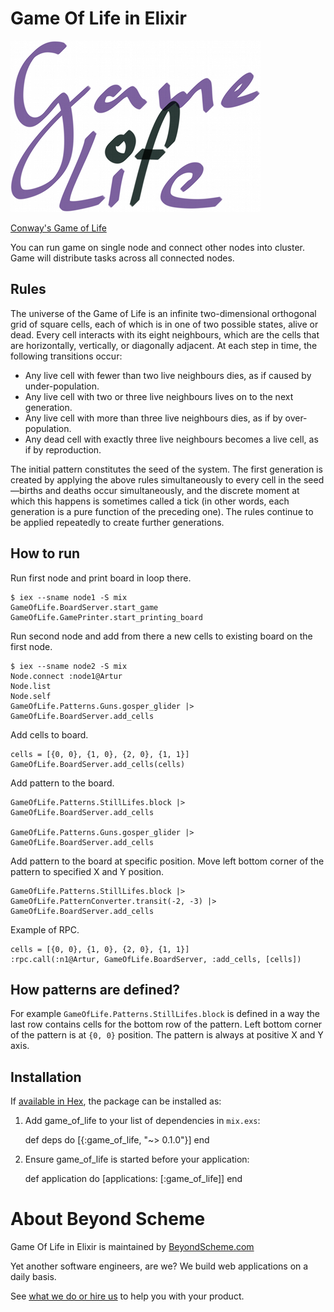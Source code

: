# Game Of Life in Elixir

![Game of Life](images/game_of_life_logo_small.png)

[Conway's Game of Life](https://en.wikipedia.org/wiki/Conway%27s_Game_of_Life)

You can run game on single node and connect other nodes into cluster.
Game will distribute tasks across all connected nodes.

## Rules

The universe of the Game of Life is an infinite two-dimensional orthogonal grid of square cells, each of which is in one of two possible states, alive or dead. Every cell interacts with its eight neighbours, which are the cells that are horizontally, vertically, or diagonally adjacent. At each step in time, the following transitions occur:

* Any live cell with fewer than two live neighbours dies, as if caused by under-population.
* Any live cell with two or three live neighbours lives on to the next generation.
* Any live cell with more than three live neighbours dies, as if by over-population.
* Any dead cell with exactly three live neighbours becomes a live cell, as if by reproduction.

The initial pattern constitutes the seed of the system. The first generation is created by applying the above rules simultaneously to every cell in the seed—births and deaths occur simultaneously, and the discrete moment at which this happens is sometimes called a tick (in other words, each generation is a pure function of the preceding one). The rules continue to be applied repeatedly to create further generations.

## How to run

Run first node and print board in loop there.

    $ iex --sname node1 -S mix
    GameOfLife.BoardServer.start_game
    GameOfLife.GamePrinter.start_printing_board

Run second node and add from there a new cells to existing board on the first node.

    $ iex --sname node2 -S mix
    Node.connect :node1@Artur
    Node.list
    Node.self
    GameOfLife.Patterns.Guns.gosper_glider |> GameOfLife.BoardServer.add_cells

Add cells to board.

    cells = [{0, 0}, {1, 0}, {2, 0}, {1, 1}]
    GameOfLife.BoardServer.add_cells(cells)

Add pattern to the board.

    GameOfLife.Patterns.StillLifes.block |> GameOfLife.BoardServer.add_cells

    GameOfLife.Patterns.Guns.gosper_glider |> GameOfLife.BoardServer.add_cells

Add pattern to the board at specific position.
Move left bottom corner of the pattern to specified X and Y position.

    GameOfLife.Patterns.StillLifes.block |> GameOfLife.PatternConverter.transit(-2, -3) |> GameOfLife.BoardServer.add_cells

Example of RPC.

    cells = [{0, 0}, {1, 0}, {2, 0}, {1, 1}]
    :rpc.call(:n1@Artur, GameOfLife.BoardServer, :add_cells, [cells])

## How patterns are defined?

For example `GameOfLife.Patterns.StillLifes.block` is defined in a way the last row
contains cells for the bottom row of the pattern. Left bottom corner of the pattern is at `{0, 0}` position. The pattern is always at positive X and Y axis.

## Installation

If [available in Hex](https://hex.pm/docs/publish), the package can be installed as:

  1. Add game_of_life to your list of dependencies in `mix.exs`:

        def deps do
          [{:game_of_life, "~> 0.1.0"}]
        end

  2. Ensure game_of_life is started before your application:

        def application do
          [applications: [:game_of_life]]
        end

# About Beyond Scheme

Game Of Life in Elixir is maintained by [BeyondScheme.com](http://beyondscheme.com/?utm_source=github)

Yet another software engineers, are we?
We build web applications on a daily basis.

See [what we do or hire us](http://beyondscheme.com/?utm_source=github) to help you with your product.
